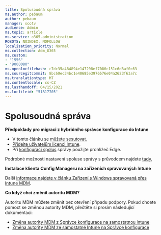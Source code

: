 ```yaml
---
title: Spolusoudná správa
ms.author: pebaum
author: pebaum
manager: scotv
audience: Admin
ms.topic: article
ms.service: o365-administration
ROBOTS: NOINDEX, NOFOLLOW
localization_priority: Normal
ms.collection: Adm_O365
ms.custom:
- "1556"
- "9000080"
ms.openlocfilehash: c7dc35a484894e147208ef7080c151c6d3af0c63
ms.sourcegitcommit: 8bc60ec34bc1e40685e3976576e04a2623f63a7c
ms.translationtype: MT
ms.contentlocale: cs-CZ
ms.lasthandoff: 04/15/2021
ms.locfileid: "51817705"
---
```

# <a name="co-management"></a>Spolusoudná správa

**Předpoklady pro migraci z hybridního správce konfigurace do Intune**

- V tomto článku se [můžete sesutovat.](https://docs.microsoft.com/mem/configmgr/mdm/understand/what-happened-to-hybrid)
- [Přidejte uživatelům licenci Intune](https://docs.microsoft.com/mem/intune/fundamentals/licenses-assign).
- Při [konfiguraci spolus](https://www.microsoft.com/edge) správy použijte prohlížeč Edge.

Podrobné možnosti nastavení spoluse správy s průvodcem najdete [tady.](https://admin.microsoft.com/AdminPortal/Home?#/modernonboarding/comanagesetupguide)

**Instalace klienta Config Manageru na zařízeních spravovaných Intune**

Další [informace najdete v článku Zařízení s Windows spravovaná přes Intune MDM](https://docs.microsoft.com/mem/configmgr/core/clients/deploy/deploy-clients-to-windows-computers#bkmk_mdm).

**Co když chci změnit autoritu MDM?**

Autoritu MDM můžete změnit bez otevření případu podpory. Pokud chcete pomoct se změnou autority MDM, přečtěte si prosím následující dokumentaci:

- [Změna autority MDM z Správce konfigurace na samostatnou Intune](https://docs.microsoft.com/mem/configmgr/mdm/understand/what-happened-to-hybrid)
- [Změna autority MDM ze samostatné Intune na Správce konfigurace](https://docs.microsoft.com/mem/configmgr/mdm/understand/what-happened-to-hybrid)
